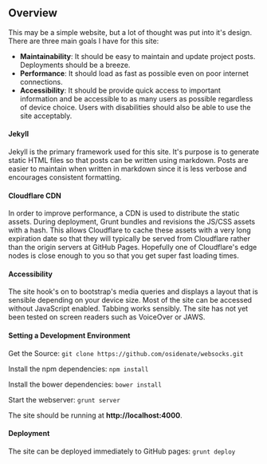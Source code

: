 ## Overview
This may be a simple website, but a lot of thought was put into it's design.
There are three main goals I have for this site:

- **Maintainability**: It should be easy to maintain and update project posts. Deployments should be a breeze.
- **Performance**: It should load as fast as possible even on poor internet connections.
- **Accessibility**: It should be provide quick access to important information and be accessible to as many users as possible regardless of device choice. Users with disabilities should also be able to use the site acceptably.

#### Jekyll
Jekyll is the primary framework used for this site.
It's purpose is to generate static HTML files so that posts can be written using markdown.
Posts are easier to maintain when written in markdown since it is less verbose and encourages consistent formatting.

#### Cloudflare CDN
In order to improve performance, a CDN is used to distribute the static assets.
During deployment, Grunt bundles and revisions the JS/CSS assets with a hash.
This allows Cloudflare to cache these assets with a very long expiration date so that they will typically be served from Cloudflare rather than the origin servers at GitHub Pages.
Hopefully one of Cloudflare's edge nodes is close enough to you so that you get super fast loading times.

#### Accessibility
The site hook's on to bootstrap's media queries and displays a layout that is sensible depending on your device size.
Most of the site can be accessed without JavaScript enabled.
Tabbing works sensibly.
The site has not yet been tested on screen readers such as VoiceOver or JAWS.

#### Setting a Development Environment
Get the Source:
`git clone https://github.com/osidenate/websocks.git`

Install the npm dependencies:
`npm install`

Install the bower dependencies:
`bower install`

Start the webserver:
`grunt server`

The site should be running at **http://localhost:4000**.

#### Deployment
The site can be deployed immediately to GitHub pages: `grunt deploy`
 
